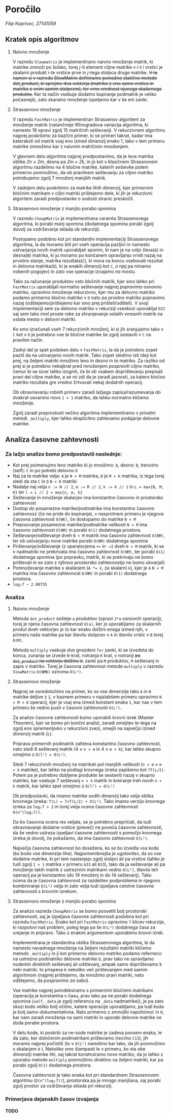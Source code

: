 # Poročilo

*Filip Koprivec, 27141059*

## Kratek opis algoritmov

1. Naivno množenje

    V razredu `Slowmatrix` je implementirano naivno množenje matrik, ki matrike zmnoži po šolsko, torej *j*-ti element 
    ciljne matrike v *i*-t i vrstici je skalarni produkt *i*-te vrstice prve in *j*-tega stolpca druge matrike. 
    ~~V ta namen si v razredu SlowMatrix definiramo pomožno statično metodo dot_product, ki sprejme dva vektorja (matriko z eno samo vrstico in matriko z enim samim stolpcem), ter vrne vrednost njunega skalarnega produkta.~~ Ker ta način vsebuje dodatno kopiranje podmatrik je veliko počasnejši, zato skaralno množenje izpeljemo kar v še eni zanki.

2. Strassenovo množenje

    V razredu `FastMatrix` je implementiran Strassenov algoritem za množenje matrik (natančneje Winogradova variacija algoritma, ki namesto 18 opravi zgolj 15 matričnih seštevanj). V rekurzivnem algoritmu najprej poskrbimo za bazični primer, ki se primeri takrat, kadar ima katerakoli od matrik vsaj eno izmed dimenzij enako 1, tako v tem primeru matrike zmnožimo kar z naivnim matričnim množenjem. 

    V glavnem delu algoritma najprej predpostavimo, da je leva matrika oblike *2n × 2m*, desna pa *2m × 2k*, in jo kot v klasičnem Strassnovem algoritmu razdelimo na 4 bločne matrike, katerih seštevke potem primerno pomnožimo, da ob pravilnem seštevanju za ciljno matriko potrebujemo zgolj 7 množenj manjših matrik.
      
    V zadnjem delu poskrbimo za matrike lihih dimenzij, kjer primernim bločnim matrikam v ciljni matriki prištejemo dele, ki jih je rekurzivni algoritem zaradi predpostavke o sodosti stranic preskočil. 
    
3. Strassenovo množenje z manjšo porabo spomina

    V razredu `CheapMatrix` je implementirana varainta Strassenovega algoritma, ki porabi manj spomina (dodatnega spomina porabi zgolj dovolj za vzdrževanje sklada ob rekurziji).
    
    Postopamo podobno kot pri standardni implementaciji Strassenovega algoritma, la da moramo biti pri vseh operacija pazljivi in namesto ustvarjanja novih matrik uporabljati spomin, ki nam je na voljo (leva(`A`) in desna(`B`) matrika, ki ju moramo po končanem opravljanju vrniti nazaj na prvotno stanje, matrika rezultata(`C`), ki mora na koncu vsebovati rezultat in delovna matrika(`D`), ki je enakih dimenzij kot `C`, o njej pa nimamo nobenih pogojev) in zato vse operacije izvajamo *na mestu*. 
    
    Tako za računanje produktov vsto bločnih matrik, kjer smo lahko pri `FastMatrix` uporabljali normalno seštevanje najprej *popravimo* osnovno matriko, opravimo množenje rekurzivno, kjer mu za delovno matriko podamo primerno bločno matriko v `D` nato pa prvotno matriko popravimo nazaj (odštejemo/prištejemo kar smo prej prišteli/odšteli). V svoji implementaciji sem za delovno matriko v rekurziji vseskozi uporabljal `D22` saj sem tako imel proste roke za shranjevanje ostalih vmesnih matrik na ostala mesta v delovni matriki.              
    
    Ko smo izračunali vseh 7 rekurzivnih množenj, ki si jih sranjujemo tako v `C` kot v `D` je potrebno vse te bločne matrike še zgolj sestaviti v `C` na pravilen način.
    
    Zadnji del je spet podoben delu v `FastMatrix`, la da je potrebno zopet paziti da na ustvarjamo novih matrik. Tako zopet sledimo isti ideji kot prej, na željeni matriki množimo levo in desno in to matriko. Za razliko od prej si je potrebno nekajkrat pred množenjem *pospraviti* ciljno matriko, čemur bi se sicer lahko izognili, če bi ob vsakem doprištevanju prepisali pravi del ciljne matrike, a se mi zdi da je zaradi jasnosti, za katero bločno matriko rezultata gre vredno žrtvovati nekaj dodatnih operacij.
      
    Ob obravnavanju robnih primerv zaradi lažjega zapisa/razumevanja do dvakrat usvarimo novo `1 × 1` matriko, da lahko normalno kličemo množenje.  
    
    Zgolj zaradi preprostosti večino algoritma implementiramo v *privatni* metodi `_multiply`, kjer lahko eksplicitno zahtevamo podajanje delovne matrike.
    
    
## Analiza časovne zahtevnosti

### Za lažjo analizo bomo predpostavili naslednje:

+ Kot prej poimenujmo levo matriko ki jo množimo: `A`, desno: `B`, trenutno (self): `C` in po potrebi delovno `D`
+ Naj za te matrike velja: `A` je `N × M` matrika, `B` je `M × K` matrika, iz tega torej sledi da sta `C` in `D` `N × K` matriki
+ Nadalje naj velja `n := N // 2`, `m := M // 2`, `k := K // 2` in `L = max{N, M, K}` ter `l = L // 2 = max{n, m, k}`
+ Seštevanje in množenje skalarjev ima konstantno časovno in prostorsko zahtevnost
+ Dostop do posamezne matrike/podmatrike ima konstantno časovno zahtevnosz (če ne pride do kopiranja), v nasprotnem primeru je njegova časovna zahtevnost `O(NK)`, če dostopamo do matrike `N × M`
+ Prepisovanje posamezne matrike/podmatrike velikosti `N × M` ima časovno zahtevnost `O(NM)` in porabi `O(1)` dodatnega prostora.
+ Seštevanje/odštevanje dveh `N × M` matrik ima časovno zahtevnost `O(NM)`, ter ob ustvarjanju nove matrike porabi `O(NM)` dodatnega spomina
+ Prištevanje/odštevanje (z operatorjema `+=` in `-=`) dveh `N × M` matrik, ki se v nadmatriki ne prekrivata ima časovno zahtevnost `O(NM)`, ter porabi `O(1)` dodatnega spomina (po popravku, matrik, ki se prekrivaju ne bomo prištevali in se zato z njihovo prostorsko zahtevnostjo ne bomo ukvarjali)
+ Pomnoževanje matrike s skalarjem (`A *= k`, za skalarni `k`), kjer je `A` `N × M` matrika ima časovno zahtevnost `O(NM)` in porabi `O(1)` dodatnega prostora.
+ `log₂7 ~ 2.80735`

### Analiza

1. Naivno množenje

    Metoda `dot_product` sešteje `a` produktov (opravi `2*a` osnovnih operacij), torej je njena časovna zahtevnost `O(a)`, ker jo uporabljamo za skalarnih produt dveh vektorjev je to kar enako dolžini enega izmed njih, v primeru naše matrike pa kar številu stolpcev v `A` in številu vrstic v `B` torej `O(M)`.

    Metoda `multiply` vsebuje dve gnezdeni `for` zanki, ki se izvedeta do konca, zunanja se izvede `N`-krat, notranja `K` krat, v notranji ~~pa `dot_product` na vektorju dolžine `M`.~~ zanki pa `M` produktov, `M` seštevanj in zapis v matriko. Torej je časovna zahtevnost metode `multiply` v razredu `SlowMatrix` `O(NMK)` oziroma `O(L³)`.


2. Strassenovo množenje

    Najprej se osredotočimo na primer, ko so vse dimenzije tako `A` in `B` matrike deljive z `2`, v baznem primeru v najslabšem primeru opravimo `N × M × K` operacij, kjer je vsaj ena izmed konstant enaka `1`, kar nas v tem primeru še vedno pusti v časovni zahtevnosti `O(L²)`.

    Za analizo časovne zahtevnosti bomo uporabili krovni izrek (Master Theorem), kjer se bomo pri končni analizi, zaradi omejitev le-tega na zgolj eno spremenljivko v rekurzivni zvezi, omejili na največjo izmed dimenzij matrik (`L`).

    Priprava primernih podmatrik zahteva konstantno časovno zahtevnost, nato sledi 8 seštevanj matrik (4 × `n × m` in 4 × `m × k`), kar lahko skupno omejimo z `O(l²) = O(L²)`.

    Sledi 7 rekurzivnih množenj na matrikah pol manjših velikosti (`n × m` × `m × k` matrike), kar lahko na podlagi krovnega izreka zapišemo kot `7T(L/2)`. Potem pa je potrebno dobljene produkte še sestaviti nazaj v skupno matriko, kar vsebuje 7 seštevanj `n × k` matrik in kreiranje treh novih `n × k` matrik, kar lahko spet omejimo z `O(l²) = O(L²)`

    Ob predpostavki, da imamo matrike sodih dimenzij tako velja oblika krovnega izreka: `T(L) = 7×T(L/2) + O(L²)`. Tako imamo verzijo krovnega izreka za `log₂7 > 2` in torej velja ocena časovne zahtevnosti `O(n^(log₂7))`.

    Da bo časovna ocena res veljala, se je potrebno prepričati, da tudi obravnavanje dodatne vrstice (preveč) ne poveča časovne zahtevnosti, da še vedno ustreza izpeljavi časovne zahtevnosti s pomočjo krovnega izreka je dovolj, če pokažamo, da ima časovno zahtevnost `O(L²)`.

    Največja časovna zahtevnost bo dosežena, ko se bo izvedla vsa koda (ko bodo vse dimenzije lihe). Najpomembnejša je ugotovitev, da so vse dodatne matrike, ki pri tem nastanjejo zgolj stolpci ali pa vrstice (lahko je tudi zgolj `1 × 1` matrika v primeru `A33` ali `B33`), tako da ja seštevanje ali pa množenje takih matrik z ustreznimi matrikami vedno  `O(L²)`, število teh operacij pa je konstantno (do 19 množenj in do 14 seštevanj). Tako ocena da je časovna zahtevnost za razdelitev podproblema in njegovo kombiniranje `O(L²)` velja in zato velja tudi izpeljava celotne časovne zahtevnosti s krovnim izrekom.

3. Strassenovo množenje z manjšo porabo spomina

    Za analizo razreda `CheapMatrix` se bomo posvetili bolj prostorski zahtevnosti, saj je izpeljava časovne zahtevnosti podobna kot pri razredu `FastMatrix`. Enako kot pri `FastMatrix` opravimo `7` klicev rekurzije, ki razpolovi naš problem, poleg tega pa še `O(L²)` dodatnega časa za urejanje in pripravo. Tako z enakim argumentom uporabimo krovni izrek.

    Implementirana je standardna oblika Strassenovega algoritma, le da namesto navadnega množenja na željeni rezultatni matriki kličemo metodo `_multiply` in ji kot primerno delovno matriko podamo referneco na ustrezno podmatriko delovne matrike `D`, prav tako ne opravljamo nodemin direktnih seštevanj ali odštevanj, ampak samo doprištevamo k neki matriki. to prispeva k nekoliko več prištevanjem med samim algoritmom (najprej prištejemo, da množimo pravi matriki, nato odštejemo, da *pospravimo za sabo*).
    
    Vse matrike najprej poindeksiramo s primernimi bločnimi matrikami (operacija je konstantna v času, prav tako pa ne porabi dodatnega spomina (`self._data` je zgolj referenca na `_data` nadmatrike)), je pa zato skozi kodo veliko bolj očitno, katere operacije uporabljamo, pa tudi koda je bolj samo-dokumentativna. Nato primerno z zmnožki napolnimo`C` in `D`, kar nam zaradi množenja na sami matriki in uporabi delovne matrike ne doda porabe prostora.
    
    V delu kode, ki poskrbi za ne-sode matrike je zadeva povsem enaka, le da zato, ker določenim podmatrikam prištevamo (recimo `C13`), jih moramo najprej počistiti (to v `O(L²)` naredimo kar tako, da jih pomnožimo s skalarjem `0` ). Nekoliko smo šlampasti le v primeru, ko sta obe dimenziji matrike lihi, saj takrat konstruiramo novo matriko, da jo lahko z uporabo metode `multiply` pomnožimo direktno na željeni matriki, kar pa porabi zgolj `O(1)` dodatnega prostora.
    
    Časovna zahtevnost je tako enaka kot pri standardnem Strassenovem algoritmu (`O(n^(log₂7))`), prostorska pa je mnogo manjšana, saj porabi zgolj prostor za vzdrževanja sklada pri rekurziji.
    
### Primerjava dejanskih časov izvajanja

#### TODO